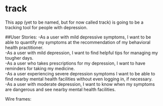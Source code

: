 # track
This app (yet to be named, but for now called track) is going to be a tracking tool for people with depression. 

##User Stories:
-As a user with mild depressive symptoms, I want to be able to quantify my symptoms at the recommendation of my behavioral health practitioner.</br>
-As a user with mild depression, I want to find helpful tips for managing my tougher days.</br>
-As a user who takes prescriptions for my depression, I want to have reminders for taking my medicine.</br>
-As a user experiencing severe depression symptoms I want to be able to find nearby mental health facilities without even logging in, if necessary.</br>
-As a user with moderate depression, I want to know when my symptoms are dangerous and see nearby mental health facilities.</br>


Wire frames:

